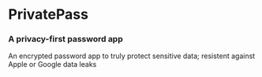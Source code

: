 # PrivatePass
### A privacy-first password app

An encrypted password app to truly protect sensitive data; resistent against Apple or Google data leaks

